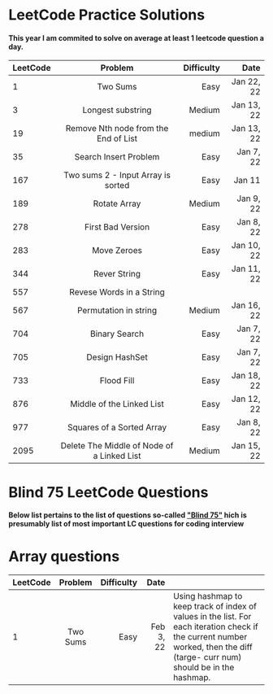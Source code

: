 # LeetCode Practice Solutions

#### This year I am commited to solve on average at least 1 leetcode question a day.


| LeetCode  | Problem          | Difficulty  | Date |
| --------  |:---------------: | -----------:| ----: |
| 1         |  Two Sums              |  Easy        | Jan 22, 22|
| 3         | Longest substring      | Medium        | Jan 13, 22 |
| 19        | Remove Nth node from the End of List| medium | Jan 13, 22|
| 35        | Search Insert Problem  |  Easy | Jan 7, 22|
| 167       | Two sums 2 - Input Array is sorted| Easy| Jan 11
| 189       | Rotate Array           | Medium | Jan 9, 22
| 278       | First Bad Version      |  Easy |Jan 8, 22|
| 283       | Move Zeroes            | Easy  | Jan 10, 22 |
| 344       | Rever String           |  Easy       | Jan 11, 22|
| 557       | Revese Words in a String ||| |Easy |  Jan 11, 22 |
| 567       | Permutation in string  |  Medium | Jan 16, 22|
| 704       | Binary Search          |  Easy   | Jan 7, 22|
| 705       | Design HashSet         |  Easy      | Jan 7, 22 |
| 733       | Flood Fill             |   Easy      |Jan 18, 22 |
| 876       | Middle of the Linked List | Easy |Jan 12, 22 |
| 977       | Squares of a Sorted Array | Easy |Jan 8, 22 |
| 2095      | Delete The Middle of Node of a Linked List | Medium | Jan 15, 22|


# Blind 75 LeetCode Questions

#### Below list pertains to the list of questions so-called ["Blind 75"](https://www.teamblind.com/post/New-Year-Gift---Curated-List-of-Top-75-LeetCode-Questions-to-Save-Your-Time-OaM1orEU) hich is presumably list of most important LC questions for coding interview

# Array questions
| LeetCode  | Problem                | Difficulty         | Date                     | <img width=200/>
| --------  |:---------------:       | -----------:       | ----:                    | :----
| 1         |  Two Sums              |  Easy              | Feb 3, 22                | Using hashmap to keep track of index of values in the list. For each iteration check if the current number worked, then the diff (targe- curr num) should be in the hashmap.

